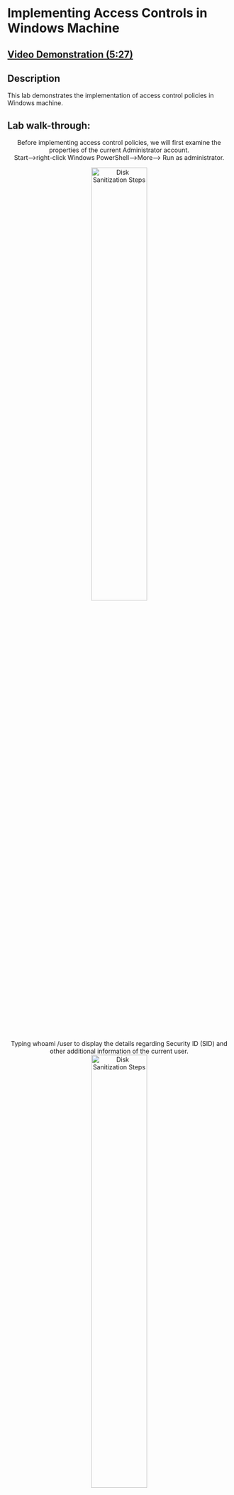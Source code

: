 <h1>Implementing Access Controls in Windows Machine </h1>

 ## [Video Demonstration (5:27)](https://drive.google.com/file/d/1_NYhGg34o7ZQ53rsRDEikki-nwYnda92/view?usp=sharing)

<h2>Description</h2>

This lab demonstrates the implementation of access control policies in Windows machine.<br />

<h2>Lab walk-through:</h2>

<p align="center">Before implementing access control policies, we will first examine the properties of the current Administrator account. <br/> Start-->right-click Windows PowerShell-->More--> Run as administrator.
<br/>
<p align="center"><img src="https://i.imgur.com/jHP3Z02.png" height="50%" width="50%" alt="Disk Sanitization Steps"/>
<br />
<p align="center">Typing whoami /user to display the details regarding Security ID (SID) and other additional information of the current user.
<br/>
<img src="https://i.imgur.com/YkgTU8p.png" height="50%" width="50%" alt="Disk Sanitization Steps"/>
<br />
<p align="center"> Displaying detailed user account information using: get-aduser -identity administrator -properties *
<br/>
<img src="https://i.imgur.com/afCAera.png" height="50%" width="50%" alt="Disk Sanitization Steps"/>
<br />
<br />
 <p align="center">Start-->Server Manager  
<br/>
<img src="https://i.imgur.com/7tnHM8w.png" height="50%" width="50%" alt="Disk Sanitization Steps"/>
<br />
<br />
 <p align="center">Tools-->Active Directory Users and Computers
<br/>
<img src="https://i.imgur.com/XFQbd4H.png" height="50%" width="50%" alt="Disk Sanitization Steps"/>
<br />
<br />
 <p align="center">Creating a New Organizational Unit
<br/>
<img src="https://i.imgur.com/kmbUOzx.png" height="50%" width="50%" alt="Disk Sanitization Steps"/>
<br />
<br />
 <p align="center">Creating NetworkAdmin as a new organizational unit
<br/>
<img src="https://i.imgur.com/WUyVxmZ.png" height="50%" width="50%" alt="Disk Sanitization Steps"/>
<br />
<br />
 <p align="center">Tools--> Ceating a new user IT Head inside the new new organizational unit NetworkAdmin
<br/>
<img src="https://i.imgur.com/fvtwwDN.png" height="50%" width="50%" alt="Disk Sanitization Steps"/>
<br />
<br />  
 <p align="center">Tools--> Specifying the name IT Head and a password
<br/>
<img src="https://i.imgur.com/WHIfgmO.png" height="50%" width="50%" alt="Disk Sanitization Steps"/>
<img src="https://i.imgur.com/j8lnuAL.png" height="50%" width="50%" alt="Disk Sanitization Steps"/>
<br />
<br />
 <p align="center">Tools--> Ceating a new user IT Head inside the new new organizational unit NetworkAdmin
<br/>
<img src="https://i.imgur.com/fvtwwDN.png" height="50%" width="50%" alt="Disk Sanitization Steps"/>
<br />
<br />  
